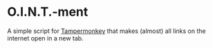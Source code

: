 # O.I.N.T.-ment
A simple script for <a href="https://www.tampermonkey.net/">Tampermonkey</a> that makes (almost) all links on the internet open in a new tab.
